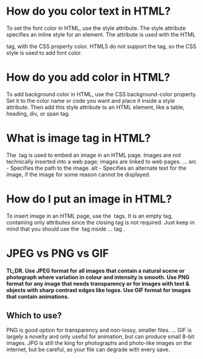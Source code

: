 # How do you color text in HTML?
To set the font color in HTML, use the style attribute. The style attribute specifies an inline style for an element. The attribute is used with the HTML <p> tag, with the CSS property color. HTML5 do not support the <font> tag, so the CSS style is used to add font color.
# How do you add color in HTML?
To add background color in HTML, use the CSS background-color property. Set it to the color name or code you want and place it inside a style attribute. Then add this style attribute to an HTML element, like a table, heading, div, or span tag.
# What is image tag in HTML?
The <img> tag is used to embed an image in an HTML page. Images are not technically inserted into a web page; images are linked to web pages. ... src - Specifies the path to the image. alt - Specifies an alternate text for the image, if the image for some reason cannot be displayed.
# How do I put an image in HTML?
To insert image in an HTML page, use the <img> tags. It is an empty tag, containing only attributes since the closing tag is not required. Just keep in mind that you should use the <img> tag inside <body>… </body> tag .
# JPEG vs PNG vs GIF
#### TL;DR. Use JPEG format for all images that contain a natural scene or photograph where variation in colour and intensity is smooth. Use PNG format for any image that needs transparency or for images with text & objects with sharp contrast edges like logos. Use GIF format for images that contain animations.
## Which to use?
PNG is good option for transparency and non-lossy, smaller files. ...
GIF is largely a novelty and only useful for animation, but can produce small 8-bit images.
JPG is still the king for photographs and photo-like images on the internet, but be careful, as your file can degrade with every save.